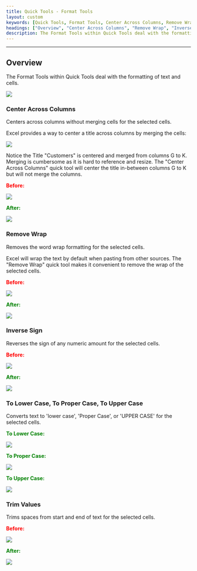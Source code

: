 ```yaml
---
title: Quick Tools - Format Tools
layout: custom
keywords: [Quick Tools, Format Tools, Center Across Columns, Remove Wrap, Inverse Sign, To Lower Case, To Proper Case, To Upper Case, Trim Values]
headings: ["Overview", "Center Across Columns", "Remove Wrap", "Inverse Sign", "To Lower Case, To Proper Case, To Upper Case", "Trim Values"]
description: The Format Tools within Quick Tools deal with the formatting of text and cells
---
```

* * *

## Overview

The Format Tools within Quick Tools deal with the formatting of text and cells.

![](/images/QuickTools/FormatTools.png)
<br>

### Center Across Columns

Centers across columns without merging cells for the selected cells. 

Excel provides a way to center a title across columns by merging the cells:

![](/images/QuickTools/CenterMerge.png)
<br>

Notice the Title "Customers" is centered and merged from columns G to K. Merging is cumbersome as it is hard to reference and resize. The "Center Across Columns" quick tool will center the title in-between columns G to K but will not merge the columns.

<b style='color:red;'><strong>Before:</strong></b>

![](/images/QuickTools/CenterBefore.png)
<br>

<b style='color:green;'><strong>After:</strong></b>

![](/images/QuickTools/CenterAfter.png)
<br>

### Remove Wrap

Removes the word wrap formatting for the selected cells.

Excel will wrap the text by default when pasting from other sources. The "Remove Wrap" quick tool makes it convenient to remove the wrap of the selected cells.

<b style='color:red;'><strong>Before:</strong></b>

![](/images/QuickTools/WrapBefore.png)
<br>

<b style='color:green;'><strong>After:</strong></b>

![](/images/QuickTools/WrapAfter.png)
<br>

### Inverse Sign

Reverses the sign of any numeric amount for the selected cells.

<b style='color:red;'><strong>Before:</strong></b>

![](/images/QuickTools/SignBefore.png)
<br>

<b style='color:green;'><strong>After:</strong></b>

![](/images/QuickTools/SignAfter.png)
<br>


### To Lower Case, To Proper Case, To Upper Case

Converts text to 'lower case', 'Proper Case', or 'UPPER CASE' for the selected cells.

<b style='color:green;'><strong>To Lower Case:</strong></b>

![](/images/QuickTools/CaseLowerAfter.png)
<br>

<b style='color:green;'><strong>To Proper Case:</strong></b>

![](/images/QuickTools/CaseProperAfter.png)
<br>

<b style='color:green;'><strong>To Upper Case:</strong></b>

![](/images/QuickTools/CaseUpperAfter.png)
<br>

### Trim Values

Trims spaces from start and end of text for the selected cells.

<b style='color:red;'><strong>Before:</strong></b>

![](/images/QuickTools/TrimBefore.png)
<br>

<b style='color:green;'><strong>After:</strong></b>

![](/images/QuickTools/TrimAfter.png)
<br>

